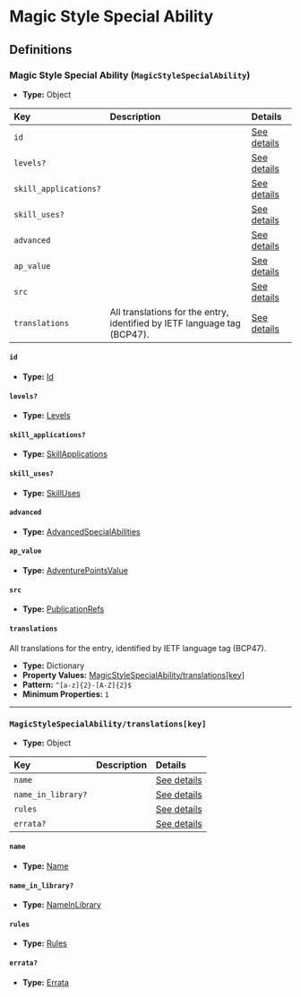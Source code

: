 # Magic Style Special Ability

## Definitions

### <a name="MagicStyleSpecialAbility"></a> Magic Style Special Ability (`MagicStyleSpecialAbility`)

- **Type:** Object

Key | Description | Details
:-- | :-- | :--
`id` |  | <a href="#MagicStyleSpecialAbility/id">See details</a>
`levels?` |  | <a href="#MagicStyleSpecialAbility/levels">See details</a>
`skill_applications?` |  | <a href="#MagicStyleSpecialAbility/skill_applications">See details</a>
`skill_uses?` |  | <a href="#MagicStyleSpecialAbility/skill_uses">See details</a>
`advanced` |  | <a href="#MagicStyleSpecialAbility/advanced">See details</a>
`ap_value` |  | <a href="#MagicStyleSpecialAbility/ap_value">See details</a>
`src` |  | <a href="#MagicStyleSpecialAbility/src">See details</a>
`translations` | All translations for the entry, identified by IETF language tag (BCP47). | <a href="#MagicStyleSpecialAbility/translations">See details</a>

#### <a name="MagicStyleSpecialAbility/id"></a> `id`

- **Type:** <a href="../_Activatable.md#Id">Id</a>

#### <a name="MagicStyleSpecialAbility/levels"></a> `levels?`

- **Type:** <a href="../_Activatable.md#Levels">Levels</a>

#### <a name="MagicStyleSpecialAbility/skill_applications"></a> `skill_applications?`

- **Type:** <a href="../_Activatable.md#SkillApplications">SkillApplications</a>

#### <a name="MagicStyleSpecialAbility/skill_uses"></a> `skill_uses?`

- **Type:** <a href="../_Activatable.md#SkillUses">SkillUses</a>

#### <a name="MagicStyleSpecialAbility/advanced"></a> `advanced`

- **Type:** <a href="../_Activatable.md#AdvancedSpecialAbilities">AdvancedSpecialAbilities</a>

#### <a name="MagicStyleSpecialAbility/ap_value"></a> `ap_value`

- **Type:** <a href="../_Activatable.md#AdventurePointsValue">AdventurePointsValue</a>

#### <a name="MagicStyleSpecialAbility/src"></a> `src`

- **Type:** <a href="../source/_PublicationRef.md#PublicationRefs">PublicationRefs</a>

#### <a name="MagicStyleSpecialAbility/translations"></a> `translations`

All translations for the entry, identified by IETF language tag (BCP47).

- **Type:** Dictionary
- **Property Values:** <a href="#MagicStyleSpecialAbility/translations[key]">MagicStyleSpecialAbility/translations[key]</a>
- **Pattern:** `^[a-z]{2}-[A-Z]{2}$`
- **Minimum Properties:** `1`

---

### <a name="MagicStyleSpecialAbility/translations[key]"></a> `MagicStyleSpecialAbility/translations[key]`

- **Type:** Object

Key | Description | Details
:-- | :-- | :--
`name` |  | <a href="#MagicStyleSpecialAbility/translations[key]/name">See details</a>
`name_in_library?` |  | <a href="#MagicStyleSpecialAbility/translations[key]/name_in_library">See details</a>
`rules` |  | <a href="#MagicStyleSpecialAbility/translations[key]/rules">See details</a>
`errata?` |  | <a href="#MagicStyleSpecialAbility/translations[key]/errata">See details</a>

#### <a name="MagicStyleSpecialAbility/translations[key]/name"></a> `name`

- **Type:** <a href="../_Activatable.md#Name">Name</a>

#### <a name="MagicStyleSpecialAbility/translations[key]/name_in_library"></a> `name_in_library?`

- **Type:** <a href="../_Activatable.md#NameInLibrary">NameInLibrary</a>

#### <a name="MagicStyleSpecialAbility/translations[key]/rules"></a> `rules`

- **Type:** <a href="../_Activatable.md#Rules">Rules</a>

#### <a name="MagicStyleSpecialAbility/translations[key]/errata"></a> `errata?`

- **Type:** <a href="../source/_Erratum.md#Errata">Errata</a>
